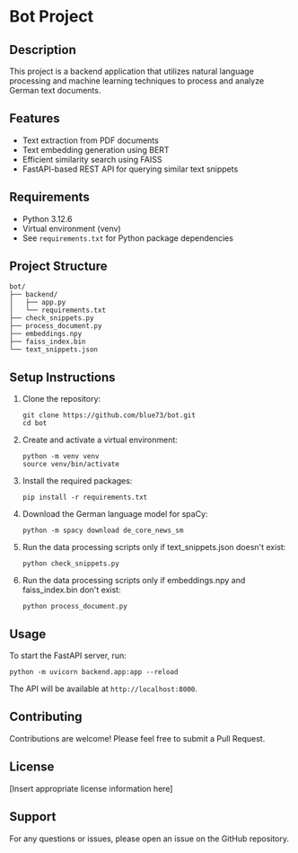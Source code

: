 # Bot Project

## Description
This project is a backend application that utilizes natural language processing and machine learning techniques to process and analyze German text documents.

## Features
- Text extraction from PDF documents
- Text embedding generation using BERT
- Efficient similarity search using FAISS
- FastAPI-based REST API for querying similar text snippets



## Requirements
- Python 3.12.6
- Virtual environment (venv)
- See `requirements.txt` for Python package dependencies

## Project Structure
```
bot/
├── backend/
│   ├── app.py
│   └── requirements.txt
├── check_snippets.py
├── process_document.py
├── embeddings.npy
├── faiss_index.bin
└── text_snippets.json
```

## Setup Instructions
1. Clone the repository:
   ```
   git clone https://github.com/blue73/bot.git
   cd bot
   ```

2. Create and activate a virtual environment:
   ```
   python -m venv venv
   source venv/bin/activate
   ```

3. Install the required packages:
   ```
   pip install -r requirements.txt
   ```

4. Download the German language model for spaCy:
   ```
   python -m spacy download de_core_news_sm
   ```
5. Run the data processing scripts only if text_snippets.json doesn't exist:
   ```
   python check_snippets.py
   ```

6. Run the data processing scripts only if embeddings.npy and faiss_index.bin don't exist:
   ```
   python process_document.py
   ```

## Usage
To start the FastAPI server, run:
```
python -m uvicorn backend.app:app --reload
```

The API will be available at `http://localhost:8000`.

## Contributing
Contributions are welcome! Please feel free to submit a Pull Request.

## License
[Insert appropriate license information here]

## Support
For any questions or issues, please open an issue on the GitHub repository.
